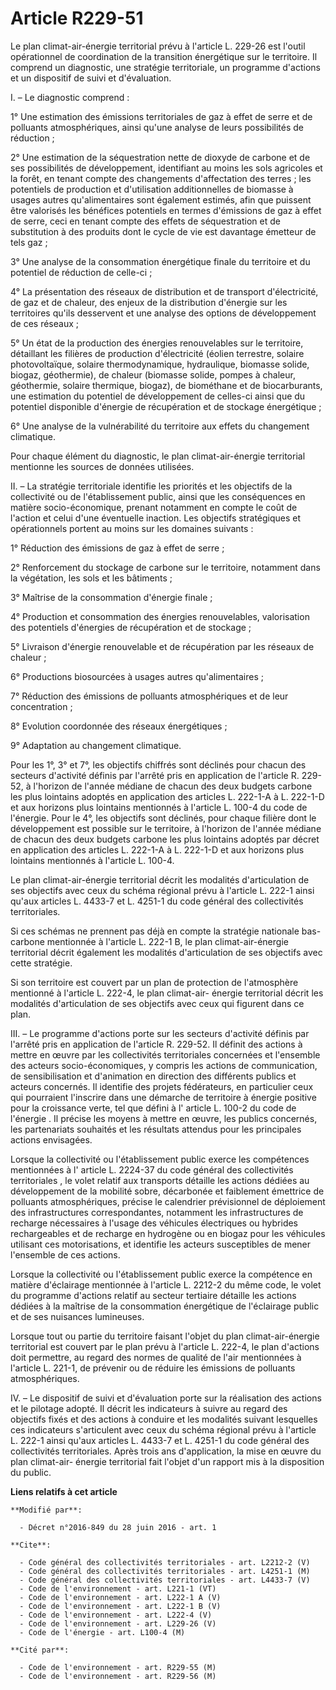 # Article R229-51

Le plan climat-air-énergie territorial prévu à l'article L. 229-26 est l'outil opérationnel de coordination de la transition
énergétique sur le territoire. Il comprend un diagnostic, une stratégie territoriale, un programme d'actions et un dispositif
de suivi et d'évaluation.

I. – Le diagnostic comprend :

1° Une estimation des émissions territoriales de gaz à effet de serre et de polluants atmosphériques, ainsi qu'une analyse de
leurs possibilités de réduction ;

2° Une estimation de la séquestration nette de dioxyde de carbone et de ses possibilités de développement, identifiant au
moins les sols agricoles et la forêt, en tenant compte des changements d'affectation des terres ; les potentiels de
production et d'utilisation additionnelles de biomasse à usages autres qu'alimentaires sont également estimés, afin que
puissent être valorisés les bénéfices potentiels en termes d'émissions de gaz à effet de serre, ceci en tenant compte des
effets de séquestration et de substitution à des produits dont le cycle de vie est davantage émetteur de tels gaz ;

3° Une analyse de la consommation énergétique finale du territoire et du potentiel de réduction de celle-ci ;

4° La présentation des réseaux de distribution et de transport d'électricité, de gaz et de chaleur, des enjeux de la
distribution d'énergie sur les territoires qu'ils desservent et une analyse des options de développement de ces réseaux ;

5° Un état de la production des énergies renouvelables sur le territoire, détaillant les filières de production d'électricité
(éolien terrestre, solaire photovoltaïque, solaire thermodynamique, hydraulique, biomasse solide, biogaz, géothermie), de
chaleur (biomasse solide, pompes à chaleur, géothermie, solaire thermique, biogaz), de biométhane et de biocarburants, une
estimation du potentiel de développement de celles-ci ainsi que du potentiel disponible d'énergie de récupération et de
stockage énergétique ;

6° Une analyse de la vulnérabilité du territoire aux effets du changement climatique.

Pour chaque élément du diagnostic, le plan climat-air-énergie territorial mentionne les sources de données utilisées.

II. – La stratégie territoriale identifie les priorités et les objectifs de la collectivité ou de l'établissement public,
ainsi que les conséquences en matière socio-économique, prenant notamment en compte le coût de l'action et celui d'une
éventuelle inaction. Les objectifs stratégiques et opérationnels portent au moins sur les domaines suivants :

1° Réduction des émissions de gaz à effet de serre ;

2° Renforcement du stockage de carbone sur le territoire, notamment dans la végétation, les sols et les bâtiments ;

3° Maîtrise de la consommation d'énergie finale ;

4° Production et consommation des énergies renouvelables, valorisation des potentiels d'énergies de récupération et de
stockage ;

5° Livraison d'énergie renouvelable et de récupération par les réseaux de chaleur ;

6° Productions biosourcées à usages autres qu'alimentaires ;

7° Réduction des émissions de polluants atmosphériques et de leur concentration ;

8° Evolution coordonnée des réseaux énergétiques ;

9° Adaptation au changement climatique.

Pour les 1°, 3° et 7°, les objectifs chiffrés sont déclinés pour chacun des secteurs d'activité définis par l'arrêté pris en
application de l'article R. 229-52, à l'horizon de l'année médiane de chacun des deux budgets carbone les plus lointains
adoptés en application des articles L. 222-1-A à L. 222-1-D et aux horizons plus lointains mentionnés à l'article L. 100-4 du
code de l'énergie. Pour le 4°, les objectifs sont déclinés, pour chaque filière dont le développement est possible sur le
territoire, à l'horizon de l'année médiane de chacun des deux budgets carbone les plus lointains adoptés par décret en
application des articles L. 222-1-A à L. 222-1-D et aux horizons plus lointains mentionnés à l'article L. 100-4.

Le plan climat-air-énergie territorial décrit les modalités d'articulation de ses objectifs avec ceux du schéma régional
prévu à l'article L. 222-1 ainsi qu'aux articles L. 4433-7 et L. 4251-1 du code général des collectivités territoriales.

Si ces schémas ne prennent pas déjà en compte la stratégie nationale bas-carbone mentionnée à l'article L. 222-1 B, le plan
climat-air-énergie territorial décrit également les modalités d'articulation de ses objectifs avec cette stratégie.

Si son territoire est couvert par un plan de protection de l'atmosphère mentionné à l'article L. 222-4, le plan climat-air-
énergie territorial décrit les modalités d'articulation de ses objectifs avec ceux qui figurent dans ce plan.

III. – Le programme d'actions porte sur les secteurs d'activité définis par l'arrêté pris en application de l'article R.
229-52. Il définit des actions à mettre en œuvre par les collectivités territoriales concernées et l'ensemble des acteurs
socio-économiques, y compris les actions de communication, de sensibilisation et d'animation en direction des différents
publics et acteurs concernés. Il identifie des projets fédérateurs, en particulier ceux qui pourraient l'inscrire dans une
démarche de territoire à énergie positive pour la croissance verte, tel que défini à l' article L. 100-2 du code de
l'énergie . Il précise les moyens à mettre en œuvre, les publics concernés, les partenariats souhaités et les résultats
attendus pour les principales actions envisagées.

Lorsque la collectivité ou l'établissement public exerce les compétences mentionnées à l' article L. 2224-37 du code général
des collectivités territoriales , le volet relatif aux transports détaille les actions dédiées au développement de la
mobilité sobre, décarbonée et faiblement émettrice de polluants atmosphériques, précise le calendrier prévisionnel de
déploiement des infrastructures correspondantes, notamment les infrastructures de recharge nécessaires à l'usage des
véhicules électriques ou hybrides rechargeables et de recharge en hydrogène ou en biogaz pour les véhicules utilisant ces
motorisations, et identifie les acteurs susceptibles de mener l'ensemble de ces actions.

Lorsque la collectivité ou l'établissement public exerce la compétence en matière d'éclairage mentionnée à l'article L.
2212-2 du même code, le volet du programme d'actions relatif au secteur tertiaire détaille les actions dédiées à la maîtrise
de la consommation énergétique de l'éclairage public et de ses nuisances lumineuses.

Lorsque tout ou partie du territoire faisant l'objet du plan climat-air-énergie territorial est couvert par le plan prévu à
l'article L. 222-4, le plan d'actions doit permettre, au regard des normes de qualité de l'air mentionnées à l'article L.
221-1, de prévenir ou de réduire les émissions de polluants atmosphériques.

IV. – Le dispositif de suivi et d'évaluation porte sur la réalisation des actions et le pilotage adopté. Il décrit les
indicateurs à suivre au regard des objectifs fixés et des actions à conduire et les modalités suivant lesquelles ces
indicateurs s'articulent avec ceux du schéma régional prévu à l'article L. 222-1 ainsi qu'aux articles  L. 4433-7  et L.
4251-1 du code général des collectivités territoriales. Après trois ans d'application, la mise en œuvre du plan climat-air-
énergie territorial fait l'objet d'un rapport mis à la disposition du public.

**Liens relatifs à cet article**

	**Modifié par**:

	  - Décret n°2016-849 du 28 juin 2016 - art. 1

	**Cite**:

	  - Code général des collectivités territoriales - art. L2212-2 (V)
	  - Code général des collectivités territoriales - art. L4251-1 (M)
	  - Code général des collectivités territoriales - art. L4433-7 (V)
	  - Code de l'environnement - art. L221-1 (VT)
	  - Code de l'environnement - art. L222-1 A (V)
	  - Code de l'environnement - art. L222-1 B (V)
	  - Code de l'environnement - art. L222-4 (V)
	  - Code de l'environnement - art. L229-26 (V)
	  - Code de l'énergie - art. L100-4 (M)

	**Cité par**:

	  - Code de l'environnement - art. R229-55 (M)
	  - Code de l'environnement - art. R229-56 (M)
